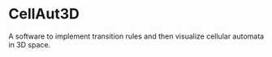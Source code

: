 CellAut3D
=========

A software to implement transition rules and then visualize cellular automata in 3D space.
